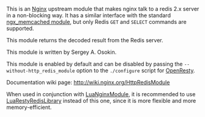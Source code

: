 <!---
    @title         Redis Nginx Module
    @creator       Yichun Zhang
    @created       2012-05-13 04:16 GMT
    @modifier      YichunZhang
    @modified      2012-09-13 17:55 GMT
    @changecount   8
--->

This is an [Nginx](nginx/) upstream module that makes nginx talk to a redis 2.x server in a non-blocking way. It has a similar interface with the standard [ngx_memcached module](http://wiki.nginx.org/HttpMemcachedModule), but only Redis `GET` and `SELECT` commands are supported.

This module returns the decoded result from the Redis server.

This module is written by Sergey A. Osokin.

This module is enabled by default and can be disabled by passing the `--without-http_redis_module` option to the `./configure` script for [OpenResty](openresty/).

Documentation wiki page: http://wiki.nginx.org/HttpRedisModule

When used in conjunction with [LuaNginxModule](lua-nginx-module/), it is recommended to use [LuaRestyRedisLibrary](lua-resty-redis-library/) instead of this one, since it is more flexible and more memory-efficient.
